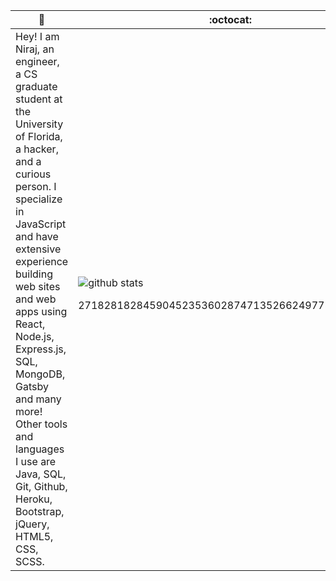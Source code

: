  🤠| :octocat:
------------ | -------------
Hey! I am Niraj, an engineer, a CS graduate student at the University of Florida, a hacker, and a curious person. I specialize in JavaScript and have extensive experience building web sites and web apps using React, Node.js, Express.js, SQL, MongoDB, Gatsby and many more! Other tools and languages I use are Java, SQL, Git, Github, Heroku, Bootstrap, jQuery, HTML5, CSS, SCSS. | ![github stats](https://github-readme-stats.vercel.app/api?username=chowdharyniraj97&show_icons=true&line_height=30) <p align="center">27182818284590452353602874713526624977572470937</p>


